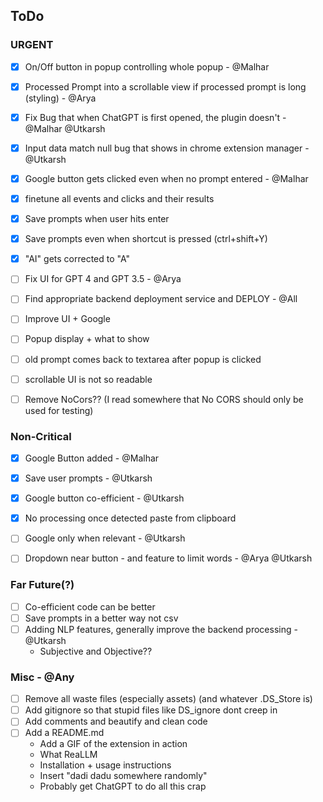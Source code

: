 ## ToDo

### URGENT
- [x] On/Off button in popup controlling whole popup - @Malhar
- [x] Processed Prompt into a scrollable view if processed prompt is long (styling) - @Arya
- [x] Fix Bug that when ChatGPT is first opened, the plugin doesn't - @Malhar @Utkarsh
- [x] Input data match null bug that shows in chrome extension manager - @Utkarsh
- [x] Google button gets clicked even when no prompt entered - @Malhar
- [x] finetune all events and clicks and their results
- [x] Save prompts when user hits enter
- [x] Save prompts even when shortcut is pressed (ctrl+shift+Y)
- [x] "AI" gets corrected to "A"

- [ ] Fix UI for GPT 4 and GPT 3.5 - @Arya
- [ ] Find appropriate backend deployment service and DEPLOY - @All
- [ ] Improve UI + Google
- [ ] Popup display + what to show
- [ ] old prompt comes back to textarea after popup is clicked
- [ ] scrollable UI is not so readable
- [ ] Remove NoCors?? (I read somewhere that No CORS should only be used for testing)

### Non-Critical
- [x] Google Button added - @Malhar
- [x] Save user prompts - @Utkarsh
- [x] Google button co-efficient - @Utkarsh
- [x] No processing once detected paste from clipboard

- [ ] Google only when relevant - @Utkarsh
- [ ] Dropdown near button - and feature to limit words - @Arya @Utkarsh

### Far Future(?)
- [ ] Co-efficient code can be better
- [ ] Save prompts in a better way not csv
- [ ] Adding NLP features, generally improve the backend processing - @Utkarsh
    * Subjective and Objective??

### Misc - @Any
- [ ] Remove all waste files (especially assets) (and whatever .DS_Store is)
- [ ] Add gitignore so that stupid files like DS_ignore dont creep in
- [ ] Add comments and beautify and clean code
- [ ] Add a README.md
    * Add a GIF of the extension in action
    * What ReaLLM
    * Installation + usage instructions
    * Insert "dadi dadu somewhere randomly"
    * Probably get ChatGPT to do all this crap
